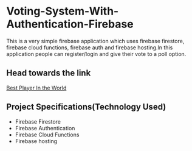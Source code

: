 # Voting-System-With-Authentication-Firebase
This is a very simple firebase application which uses firebase firestore, firebase cloud functions, firebase auth and firebase hosting.In this application people can register/login and give their vote to a poll option.

## Head towards the link
[Best Player In the World](https://poll-project-82f23.web.app/)

## Project Specifications(Technology Used)
* Firebase Firestore
* Firebase Authentication
* Firebase Cloud Functions
* Firebase hosting